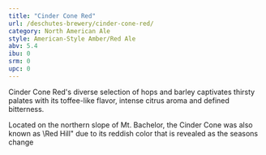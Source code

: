 ```yaml
---
title: "Cinder Cone Red"
url: /deschutes-brewery/cinder-cone-red/
category: North American Ale
style: American-Style Amber/Red Ale
abv: 5.4
ibu: 0
srm: 0
upc: 0
---
```

Cinder Cone Red's diverse selection of hops and barley captivates thirsty palates with its toffee-like flavor, intense citrus aroma and defined bitterness.

Located on the northern slope of Mt. Bachelor, the Cinder Cone was also known as \Red Hill\" due to its reddish color that is revealed as the seasons change
